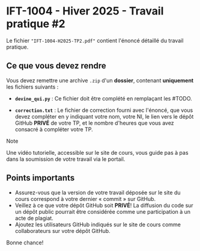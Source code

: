 # IFT-1004 - Hiver 2025 - Travail pratique #2

Le fichier `"IFT-1004-H2025-TP2.pdf"` contient l'énoncé détaillé du travail pratique.

## Ce que vous devez rendre

Vous devez remettre une archive `.zip` d'un **dossier**, contenant **uniquement** les fichiers suivants :

- **`devine_qui.py`** : Ce fichier doit être complété en remplaçant les #TODO.

- **`correction.txt`** : Le fichier de correction fourni avec l'énoncé, que vous devez compléter en y indiquant votre nom, votre NI, le lien vers le dépôt GitHub **PRIVÉ** de votre TP, et le nombre d'heures que vous avez consacré à compléter votre TP.

> [!NOTE]  
> Une vidéo tutorielle, accessible sur le site de cours, vous guide pas à pas dans la soumission de votre travail via le portail.

## Points importants

- Assurez-vous que la version de votre travail déposée sur le site du cours correspond à votre dernier « commit » sur GitHub.
- Veillez à ce que votre dépôt GitHub soit **PRIVÉ**! La diffusion du code sur un dépôt public pourrait être considérée comme une participation à un acte de plagiat.
- Ajoutez les utilisateurs GitHub indiqués sur le site de cours comme collaborateurs sur votre dépôt GitHub.

Bonne chance!
